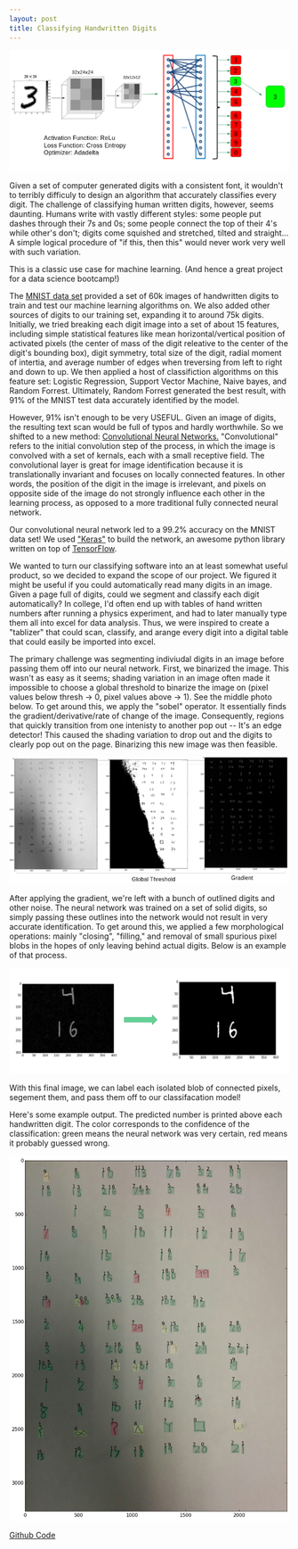 ```yaml
---
layout: post
title: Classifying Handwritten Digits
---
```

![](https://raw.githubusercontent.com/dwieker/dwieker.github.io/master/images/Screenshot%20from%202016-05-22%2009%3A21%3A30.png)


Given a set of computer generated digits with a consistent font, it wouldn't to terribly difficuly to design an algorithm that accurately classifies every digit. The challenge of classifying human written digits, however, seems daunting. Humans write with vastly different styles: some people put dashes through their 7s and 0s; some people connect the top of their 4's while other's don't; digits come squished and stretched, tilted and straight... A simple logical procedure of "if this, then this" would never work very well with such variation.

This is a classic use case for machine learning. (And hence a great project for a data science bootcamp!)

The [MNIST data set](http://yann.lecun.com/exdb/mnist/) provided a set of 60k images of handwritten digits to train and test our machine learning algorithms on. We also added other sources of digits to our training set, expanding it to around 75k digits. Initially, we tried breaking each digit image into a set of about 15 features, including simple statistical features like mean horizontal/vertical position of activated pixels (the center of mass of the digit releative to the center of the digit's bounding box), digit symmetry, total size of the digit, radial moment of intertia, and average number of edges when treversing from left to right and down to up. We then applied a host of classifiction algorithms on this feature set: Logistic Regression, Support Vector Machine, Naive bayes, and Random Forrest. Ultimately, Random Forrest generated the best result, with 91% of the MNIST test data accurately identified by the model.  

However, 91% isn't enough to be very USEFUL. Given an image of digits, the resulting text scan would be full of typos and hardly worthwhile. So we shifted to a new method: [Convolutional Neural Networks.](https://en.wikipedia.org/wiki/Convolutional_neural_network) "Convolutional" refers to the initial convolution step of the process, in which the image is convolved with a set of kernals, each with a small receptive field. The convolutional layer is great for image identification because it is translationally invariant and focuses on locally connected features. In other words, the position of the digit in the image is irrelevant, and pixels on opposite side of the image do not strongly influence each other in the learning process, as opposed to a more traditional fully connected neural network. 

Our convolutional neural network led to a 99.2% accuracy on the MNIST data set! We used ["Keras"](http://keras.io/) to build the network, an awesome python library written on top of [TensorFlow](https://www.tensorflow.org/).

We wanted to turn our classifying software into an at least somewhat useful product, so we decided to expand the scope of our project. We figured it might be useful if you could automatically read many digits in an image. Given a page full of digits, could we segment and classify each digit automatically? In college, I'd often end up with tables of hand written numbers after running a physics experiment, and had to later manually type them all into excel for data analysis. Thus, we were inspired to create a "tablizer" that could scan, classify, and arange every digit into a digital table that could easily be imported into excel. 

The primary challenge was segmenting indiviudal digits in an image before passing them off into our neural network. First, we binarized the image. This wasn't as easy as it seems; shading variation in an image often made it impossible to choose a global threshold to binarize the image on (pixel values below thresh -> 0, pixel values above -> 1). See the middle photo below. To get around this, we apply the "sobel" operator. It essentially finds the gradient/derivative/rate of change of the image. Consequently, regions that quickly transition from one intenisty to another pop out -- It's an edge detector! This caused the shading variation to drop out and the digits to clearly pop out on the page. Binarizing this new image was then feasible.


![](https://raw.githubusercontent.com/dwieker/dwieker.github.io/master/images/Screenshot%20from%202016-05-22%2009%3A20%3A01.png)

After applying the gradient, we're left with a bunch of outlined digits and other noise. The neural network was trained on a set of solid digits, so simply passing these outlines into the network would not result in very accurate identification. To get around this, we applied a few morphological operations: mainly "closing", "filling," and removal of small spurious pixel blobs in the hopes of only leaving behind actual digits. Below is an example of that process.


![](https://raw.githubusercontent.com/dwieker/dwieker.github.io/master/images/Screenshot%20from%202016-05-22%2009%3A21%3A04.png)

With this final image, we can label each isolated blob of connected pixels, segement them, and pass them off to our classifacation model!

Here's some example output. The predicted number is printed above each handwritten digit. The color corresponds to the confidence of the classification: green means the neural network was very certain, red means it probably guessed wrong. 

![](https://raw.githubusercontent.com/dwieker/dwieker.github.io/master/images/4a7580b0-0f73-439c-89ea-091118b51276.png)


[Github Code](https://github.com/dwieker/McNulty)


